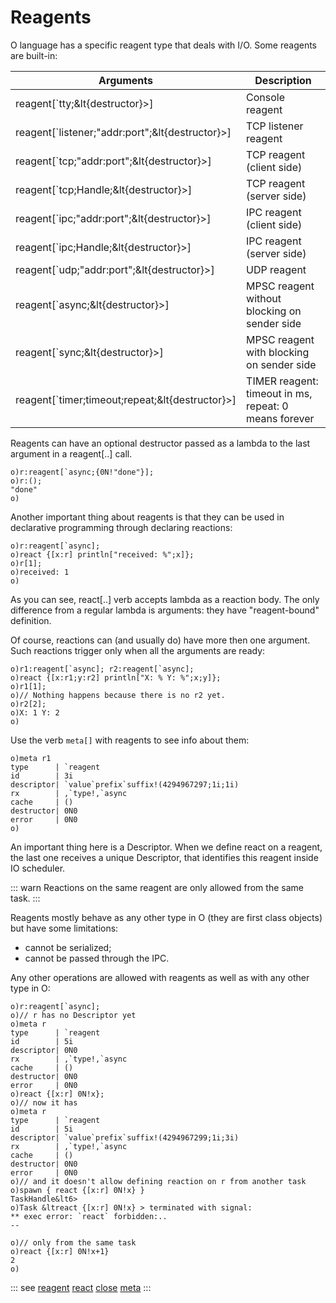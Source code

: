 # Reagents

O language has a specific reagent type that deals with I/O. Some reagents are built-in:

| Arguments | Description |
| --- | --- |
| reagent[`tty;&lt{destructor}>] | Console reagent |
| reagent[`listener;"addr:port";&lt{destructor}>] | TCP listener reagent |
| reagent[`tcp;"addr:port";&lt{destructor}>] | TCP reagent (client side) |
| reagent[`tcp;Handle;&lt{destructor}>] | TCP reagent (server side) |
| reagent[`ipc;"addr:port";&lt{destructor}>] | IPC reagent (client side) |
| reagent[`ipc;Handle;&lt{destructor}>] | IPC reagent (server side) |
| reagent[`udp;"addr:port";&lt{destructor}>] | UDP reagent |
| reagent[`async;&lt{destructor}>] | MPSC reagent without blocking on sender side |
| reagent[`sync;&lt{destructor}>] | MPSC reagent with blocking on sender side |
| reagent[`timer;timeout;repeat;&lt{destructor}>] | TIMER reagent: timeout in ms, repeat: 0 means forever |

Reagents can have an optional destructor passed as a lambda to the last argument in a reagent[..] call.

```o
o)r:reagent[`async;{0N!"done"}];
o)r:();
"done"
o)
```

Another important thing about reagents is that they can be used in declarative programming through declaring reactions:

```o
o)r:reagent[`async];
o)react {[x:r] println["received: %";x]};
o)r[1];
o)received: 1
o)
```

As you can see, react[..] verb accepts lambda as a reaction body. The only difference from a regular lambda is arguments: they have "reagent-bound" definition.

Of course, reactions can (and usually do) have more then one argument. Such reactions trigger only when all the arguments are ready:

```o
o)r1:reagent[`async]; r2:reagent[`async];
o)react {[x:r1;y:r2] println["X: % Y: %";x;y]};
o)r1[1];
o)// Nothing happens because there is no r2 yet.
o)r2[2];
o)X: 1 Y: 2
o)
```

Use the verb `meta[]` with reagents to see info about them:

```o
o)meta r1
type      | `reagent
id        | 3i
descriptor| `value`prefix`suffix!(4294967297;1i;1i)
rx        | ,`type!,`async
cache     | ()
destructor| 0N0
error     | 0N0
o)
```

An important thing here is a Descriptor. When we define react on a reagent, the last one receives a unique Descriptor, that identifies this reagent inside IO scheduler.

::: warn
Reactions on the same reagent are only allowed from the same task.
:::

Reagents mostly behave as any other type in O (they are first class objects) but have some limitations:

- cannot be serialized;
- cannot be passed through the IPC.

Any other operations are allowed with reagents as well as with any other type in O:

```o
o)r:reagent[`async];
o)// r has no Descriptor yet
o)meta r
type      | `reagent
id        | 5i
descriptor| 0N0
rx        | ,`type!,`async
cache     | ()
destructor| 0N0
error     | 0N0
o)react {[x:r] 0N!x};
o)// now it has
o)meta r
type      | `reagent
id        | 5i
descriptor| `value`prefix`suffix!(4294967299;1i;3i)
rx        | ,`type!,`async
cache     | ()
destructor| 0N0
error     | 0N0
o)// and it doesn't allow defining reaction on r from another task
o)spawn { react {[x:r] 0N!x} }
TaskHandle&lt6>
o)Task &ltreact {[x:r] 0N!x} > terminated with signal:
** exec error: `react` forbidden:..
--

o)// only from the same task
o)react {[x:r] 0N!x+1}
2
o)
```

::: see
[reagent](/verbs/other/reagent.md)
[react](/verbs/other/react.md)
[close](/verbs/other/close.md)
[meta](/verbs/other/meta.md)
:::
